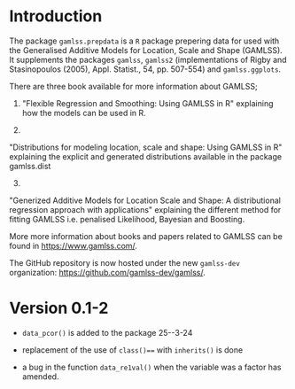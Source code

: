 # Introduction

The package `gamlss.prepdata` is a `R` package prepering data for used with the Generalised Additive Models for Location, Scale and Shape (GAMLSS). 
It supplements the packages `gamlss`, `gamlss2` (implementations of  Rigby and Stasinopoulos (2005),  Appl. Statist., 54,  pp. 507-554) and `gamlss.ggplots`.

There are three book available for more information about GAMLSS; 

 1) "Flexible Regression and Smoothing: Using GAMLSS in R" 
explaining how the models can be used in R.

2) 
"Distributions for modeling location, scale and shape: Using GAMLSS in R" 
explaining the explicit and generated distributions available in the 
package gamlss.dist  

3)  
"Generized Additive Models for Location Scale and Shape: A distributional 
regression  approach with applications" 
explaining the different method for fitting GAMLSS i.e. penalised Likelihood, Bayesian and Boosting.  
 
More more information about books and papers related to GAMLSS can be found in
<https://www.gamlss.com/>.
 
 
The GitHub repository is now hosted under the new `gamlss-dev` organization:
  <https://github.com/gamlss-dev/gamlss/>.


# Version 0.1-2

* `data_pcor()` is added to the package 25--3-24

* replacement  of the use of `class()==` with `inherits()` is done 

* a bug in the function `data_re1val()` when the variable was a factor has amended.

